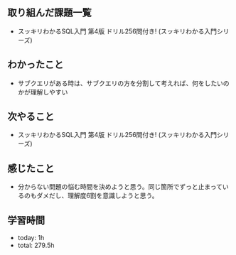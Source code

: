  ##  取り組んだ課題一覧

- スッキリわかるSQL入門 第4版 ドリル256問付き! (スッキリわかる入門シリーズ)

 ##  わかったこと

- サブクエリがある時は、サブクエリの方を分割して考えれば、何をしたいのかが理解しやすい

 ##  次やること

- スッキリわかるSQL入門 第4版 ドリル256問付き! (スッキリわかる入門シリーズ)

 ##  感じたこと

- 分からない問題の悩む時間を決めようと思う。同じ箇所でずっと止まっているのもダメだし、理解度6割を意識しようと思う。

 ##  学習時間
- today: 1h
- total: 279.5h